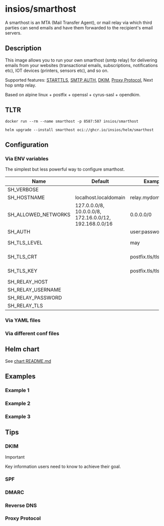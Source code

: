 # insios/smarthost

A smarthost is an MTA (Mail Transfer Agent), or mail relay via which third
parties can send emails and have them forwarded to the recipient's email
servers.

## Description

This image allows you to run your own smarthost (smtp relay) for delivering
emails from your websites (transactional emails, subscriptions, notifications
etc), IOT devices (printers, sensors etc), and so on.

Supported features:
    [STARTTLS](https://en.wikipedia.org/wiki/STARTTLS),
    [SMTP AUTH](https://en.wikipedia.org/wiki/SMTP_Authentication),
    [DKIM](https://en.wikipedia.org/wiki/DomainKeys_Identified_Mail),
    [Proxy Protocol](https://www.haproxy.org/download/1.8/doc/proxy-protocol.txt),
    Next hop smtp relay.

Based on alpine linux + postfix + openssl + cyrus-sasl + opendkim.

## TLTR

```shell
docker run --rm --name smarthost -p 8587:587 insios/smarthost
```

```shell
helm upgrade --install smarthost oci://ghcr.io/insios/helm/smarthost
```

## Configuration

### Via ENV variables

The simplest but less powerful way to configure smarthost.

<table>
    <thead>
        <tr>
            <th>Name</th>
            <th>Default</th>
            <th>Example</th>
            <th>Description</th>
        </tr>
    </thead>
    <tbody>
        <tr>
            <td>SH_VERBOSE</td>
            <td></td>
            <td></td>
            <td></td>
        </tr>
        <tr>
            <td>SH_HOSTNAME</td>
            <td>localhost.localdomain</td>
            <td>relay.mydomain.com</td>
            <td></td>
        </tr>
        <tr>
            <td>SH_ALLOWED_NETWORKS</td>
            <td>127.0.0.0/8, 10.0.0.0/8, 172.16.0.0/12, 192.168.0.0/16</td>
            <td>0.0.0.0/0</td>
            <td></td>
        </tr>
        <tr>
            <td>SH_AUTH</td>
            <td></td>
            <td>user:password</td>
            <td></td>
        </tr>
        <tr>
            <td>SH_TLS_LEVEL</td>
            <td></td>
            <td>may</td>
            <td>`may` or `encrypt`</td>
        </tr>
        <tr>
            <td>SH_TLS_CRT</td>
            <td></td>
            <td>postfix.tls/tls.crt</td>
            <td>relative to /etc/smarthost</td>
        </tr>
        <tr>
            <td>SH_TLS_KEY</td>
            <td></td>
            <td>postfix.tls/tls.key</td>
            <td>relative to /etc/smarthost</td>
        </tr>
        <tr>
            <td>SH_RELAY_HOST</td>
            <td></td>
            <td></td>
            <td></td>
        </tr>
        <tr>
            <td>SH_RELAY_USERNAME</td>
            <td></td>
            <td></td>
            <td></td>
        </tr>
        <tr>
            <td>SH_RELAY_PASSWORD</td>
            <td></td>
            <td></td>
            <td></td>
        </tr>
        <tr>
            <td>SH_RELAY_TLS</td>
            <td></td>
            <td></td>
            <td></td>
        </tr>
    </tbody>
</table>

### Via YAML files

### Via different conf files

## Helm chart

See [chart README.md](chart)

## Examples

### Example 1

### Example 2

### Example 3

## Tips

### DKIM

> [!IMPORTANT]
> Key information users need to know to achieve their goal.

### SPF

### DMARC

### Reverse DNS

### Proxy Protocol
